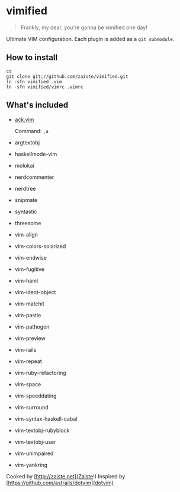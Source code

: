 vimified
========

> Frankly, my dear, you're gonna be vimified one day!

Ultimate VIM configuration. Each plugin is added as a `git submodule`.

How to install
--------------

    cd 
    git clone git://github.com/zaiste/vimified.git
    ln -sfn vimified .vim
    ln -sfn vimified/vimrc .vimrc


What's included
---------------

- [ack.vim](http://github.com/mileszs/ack.vim)

  Command: `,a` 

- argtextobj

- haskellmode-vim

- molokai

- nerdcommenter

- nerdtree

- snipmate

- syntastic

- threesome

- vim-align

- vim-colors-solarized

- vim-endwise

- vim-fugitive

- vim-haml

- vim-ident-object

- vim-matchit

- vim-pastie

- vim-pathogen

- vim-preview

- vim-rails

- vim-repeat

- vim-ruby-refactoring

- vim-space

- vim-speeddating

- vim-surround

- vim-syntax-haskell-cabal

- vim-textobj-rubyblock

- vim-textobj-user

- vim-unimpaired

- vim-yankring







Cooked by [http://zaiste.net](Zaiste!) Inspired by [https://github.com/astrails/dotvim](dotvim)
